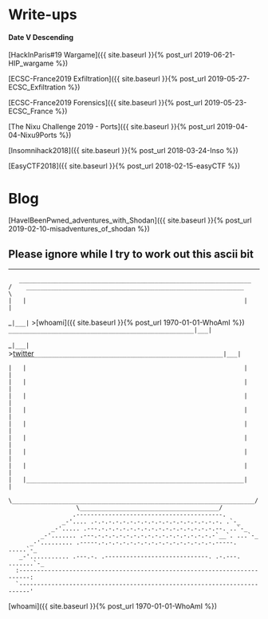 # Write-ups

#### Date V Descending
[HackInParis#19 Wargame]({{ site.baseurl }}{% post_url 2019-06-21-HIP_wargame %})

[ECSC-France2019 Exfiltration]({{ site.baseurl }}{% post_url 2019-05-27-ECSC_Exfiltration %})

[ECSC-France2019 Forensics]({{ site.baseurl }}{% post_url 2019-05-23-ECSC_France %})

[The Nixu Challenge 2019 - Ports]({{ site.baseurl }}{% post_url 2019-04-04-Nixu9Ports %})

[Insomnihack2018]({{ site.baseurl }}{% post_url 2018-03-24-Inso %})

[EasyCTF2018]({{ site.baseurl }}{% post_url 2018-02-15-easyCTF %})




# Blog

[HaveIBeenPwned_adventures_with_Shodan]({{ site.baseurl }}{% post_url 2019-02-10-misadventures_of_shodan %})


Please ignore while I try to work out this ascii bit 
---
----------------------------------------------------------------------
```
   _________________________________________________________________
/    _____________________________________________________________    \
|   |                                                             |   |
``` 
_`|___|`  >[whoami]({{ site.baseurl }}{% post_url 1970-01-01-WhoAmI %}) `____________________________________________________|___| `

_`|___|`  >[twitter](https://twitter.com/eqqnq "twitter")`_____________________________________________________|___|`
```
|   |                                                             |   |
|   |                                                             |   |
|   |                                                             |   |
|   |                                                             |   |
|   |                                                             |   |
|   |                                                             |   |
|   |                                                             |   |
|   |                                                             |   |
|   |_____________________________________________________________|   |
 \____________________________________________________________________/
                   \_______________________________________/
                  .-----------------------------------------.
               _-'.... .-.-.-.-.-.-.-.-.-.-.-.-.-.-.-.-.-.-. .`-_
            _-'..... .---.-.-.-.-.-.-.-.-.-.-.-.-.-.-.-.-.--. ..`-_
         _-'....... .---.-.-.-.-.-.-.-.-.-.-.-.-.-.-.-.-.-`__`. ...`-_
      _-'......... .-----.-.-.-.-.-.-.-.-.-.-.-.-.-.-.-.-.-----. .....`-_
   _-'........... .---.-. .-----------------------------. .-.---. .......`-_
  :-------------------------------------------------------------------------:
  `-------------------------------------------------------------------------'
```
  
[whoami]({{ site.baseurl }}{% post_url 1970-01-01-WhoAmI %})
